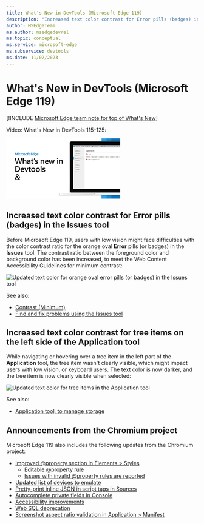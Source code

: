 ```yaml
---
title: What's New in DevTools (Microsoft Edge 119)
description: "Increased text color contrast for Error pills (badges) in the Issues tool. Increased text color contrast for tree items on the left side of the Application tool. And more."
author: MSEdgeTeam
ms.author: msedgedevrel
ms.topic: conceptual
ms.service: microsoft-edge
ms.subservice: devtools
ms.date: 11/02/2023
---
```

# What's New in DevTools (Microsoft Edge 119)

[!INCLUDE [Microsoft Edge team note for top of What's New](../../includes/edge-whats-new-note.md)]


Video: What's New in DevTools 115-125:

[![Thumbnail image for the DevTools What's New in 115-125 video](./devtools-119-images/devtools-whatsnew-115-125.png)](todo)


<!-- ====================================================================== -->
## Increased text color contrast for Error pills (badges) in the Issues tool

Before Microsoft Edge 119, users with low vision might face difficulties with the color contrast ratio for the orange oval **Error** pills (or badges) in the **Issues** tool.  The contrast ratio between the foreground color and background color has been increased, to meet the Web Content Accessibility Guidelines for minimum contrast:

![Updated text color for orange oval error pills (or badges) in the Issues tool](./devtools-119-images/dark-text-color-on-pills.png)

See also:
* [Contrast (Minimum)](https://www.w3.org/WAI/WCAG21/Understanding/contrast-minimum.html)
* [Find and fix problems using the Issues tool](../../../issues/index.md)


<!-- ====================================================================== -->
## Increased text color contrast for tree items on the left side of the Application tool

While navigating or hovering over a tree item in the left part of the **Application** tool, the tree item wasn't clearly visible, which might impact users with low vision, or keyboard users.  The text color is now darker, and the tree item is now clearly visible when selected:

![Updated text color for tree items in the Application tool](./devtools-119-images/visible-tree-item-application-panel.png)

See also:
* [Application tool, to manage storage](../../../storage/application-tool.md)


<!-- ====================================================================== -->
## Announcements from the Chromium project

Microsoft Edge 119 also includes the following updates from the Chromium project:

* [Improved @property section in Elements > Styles](https://developer.chrome.com/blog/new-in-devtools-119#css)
   * [Editable @property rule](https://developer.chrome.com/blog/new-in-devtools-119#edit-property)
   * [Issues with invalid @property rules are reported](https://developer.chrome.com/blog/new-in-devtools-119#property-issues)
* [Updated list of devices to emulate](https://developer.chrome.com/blog/new-in-devtools-119#devices)
* [Pretty-print inline JSON in script tags in Sources](https://developer.chrome.com/blog/new-in-devtools-119#sources)
* [Autocomplete private fields in Console](https://developer.chrome.com/blog/new-in-devtools-119#autocomplete-console)
* [Accessibility improvements](https://developer.chrome.com/blog/new-in-devtools-119#accessibility)
* [Web SQL deprecation](https://developer.chrome.com/blog/new-in-devtools-119#web-sql)
* [Screenshot aspect ratio validation in Application > Manifest](https://developer.chrome.com/blog/new-in-devtools-119#manifest-aspect-ratio)


<!-- ====================================================================== -->
<!-- uncomment if content is copied from developer.chrome.com to this page -->

<!-- > [!NOTE]
> Portions of this page are modifications based on work created and [shared by Google](https://developers.google.com/terms/site-policies) and used according to terms described in the [Creative Commons Attribution 4.0 International License](https://creativecommons.org/licenses/by/4.0).
> The original page for announcements from the Chromium project is [What's New in DevTools (Chrome 119)](https://developer.chrome.com/blog/new-in-devtools-119) and is authored by [Sofia Emelianova](https://developers.google.com/web/resources/contributors) (Senior Technical Writer working on Chrome DevTools at Google). -->


<!-- ====================================================================== -->
<!-- uncomment if content is copied from developer.chrome.com to this page -->

<!-- [![Creative Commons License](../../../../media/cc-logo/88x31.png)](https://creativecommons.org/licenses/by/4.0)
This work is licensed under a [Creative Commons Attribution 4.0 International License](https://creativecommons.org/licenses/by/4.0). -->
